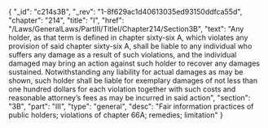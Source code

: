 {
"_id": "c214s3B",
"_rev": "1-8f629ac1d40613035ed93150ddfca55d",
"chapter": "214",
"title": "I",
"href": "/Laws/GeneralLaws/PartIII/TitleI/Chapter214/Section3B",
"text": "Any holder, as that term is defined in chapter sixty-six A, which violates any provision of said chapter sixty-six A, shall be liable to any individual who suffers any damage as a result of such violations, and the individual damaged may bring an action against such holder to recover any damages sustained. Notwithstanding any liability for actual damages as may be shown, such holder shall be liable for exemplary damages of not less than one hundred dollars for each violation together with such costs and reasonable attorney’s fees as may be incurred in said action",
"section": "3B",
"part": "III",
"type": "general",
"desc": "Fair information practices of public holders; violations of chapter 66A; remedies; limitation"
}
